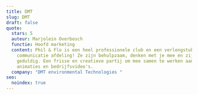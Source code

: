 ```yaml
---
title: DMT
slug: DMT
draft: false
quote:
  stars: 5
  auteur: Marjolein Overbosch
  functie: Hoofd marketing
  content: Phil & Flo is een heel professionele club en een verlengstuk van de
    communicatie afdeling! Ze zijn behulpzaam, denken met je mee en zijn super
    geduldig. Een frisse en creatieve partij om mee samen te werken aan
    animaties en bedrijfsvideo's.
  company: "DMT environmental Technologies "
seo:
  noindex: true
---
```

